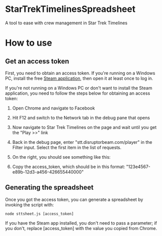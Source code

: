 # StarTrekTimelinesSpreadsheet
A tool to ease with crew management in Star Trek Timelines

# How to use

## Get an access token
First, you need to obtain an access token. If you're running on a Windows PC, install the free [Steam application](http://store.steampowered.com/app/600750/Star_Trek_Timelines/), then open it at least once to log in.

If you're not running on a Windows PC or don't want to install the Steam application, you need to follow the steps below for obtaining an access token:

1. Open Chrome and navigate to Facebook
2. Hit F12 and switch to the Network tab in the debug pane that opens
3. Now navigate to Star Trek Timelines on the page and wait until you get the "Play >>" link
4. Back in the debug page, enter "stt.disruptorbeam.com/player" in the Filter input. Select the first item in the list of requests.
5. On the right, you should see something like this:

6. Copy the access_token, which should be in this format: "123e4567-e89b-12d3-a456-426655440000"

## Generating the spreadsheet
Once you got the access token, you can generate a spreadsheet by invoking the script with:
```
node sttsheet.js [access_token]
```

If you have the Steam app installed, you don't need to pass a parameter; if you don't, replace [access_token] with the value you copied from Chrome.
